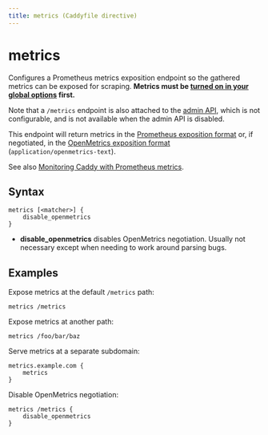 ```yaml
---
title: metrics (Caddyfile directive)
---
```


# metrics

Configures a Prometheus metrics exposition endpoint so the gathered metrics can
be exposed for scraping. **Metrics must be [turned on in your global options](/docs/caddyfile/options#metrics) first.**

Note that a `/metrics` endpoint is also attached to the [admin API](/docs/api),
which is not configurable, and is not available when the admin API is disabled.

This endpoint will return metrics in the [Prometheus exposition format](https://prometheus.io/docs/instrumenting/exposition_formats/#text-based-format)
or, if negotiated, in the [OpenMetrics exposition format](https://pkg.go.dev/github.com/prometheus/client_golang@v1.9.0/prometheus/promhttp#HandlerOpts)
(`application/openmetrics-text`).

See also [Monitoring Caddy with Prometheus metrics](/docs/metrics).

## Syntax

```caddy-d
metrics [<matcher>] {
	disable_openmetrics
}
```

- **disable_openmetrics** disables OpenMetrics negotiation. Usually not 
  necessary except when needing to work around parsing bugs.

## Examples

Expose metrics at the default `/metrics` path:

```caddy-d
metrics /metrics
```

Expose metrics at another path:

```caddy-d
metrics /foo/bar/baz
```

Serve metrics at a separate subdomain:

```caddy
metrics.example.com {
	metrics
}
```

Disable OpenMetrics negotiation:

```caddy-d
metrics /metrics {
	disable_openmetrics
}
```
